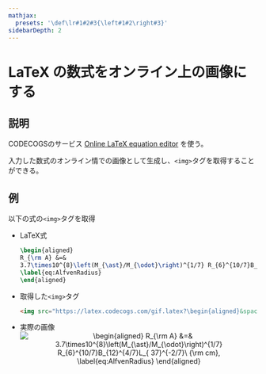 ```yaml
---
mathjax:
  presets: '\def\lr#1#2#3{\left#1#2\right#3}'
sidebarDepth: 2
---
```


# LaTeX の数式をオンライン上の画像にする

## 説明
CODECOGSのサービス [Online LaTeX equation editor](https://www.codecogs.com/latex/eqneditor.php) を使う。

入力した数式のオンライン情での画像として生成し、`<img>`タグを取得することができる。

## 例

以下の式の`<img>`タグを取得

* LaTeX式
    ```latex
    \begin{aligned}
    R_{\rm A} &=& 
    3.7\times10^{8}\left(M_{\ast}/M_{\odot}\right)^{1/7} R_{6}^{10/7}B_{12}^{4/7}L_{ 37}^{-2/7}\ {\rm cm},
    \label{eq:AlfvenRadius}
    \end{aligned}
    ```
* 取得した`<img>`タグ
    ```html
    <img src="https://latex.codecogs.com/gif.latex?\begin{aligned}&space;R_{\rm&space;A}&space;&=&&space;3.7\times10^{8}\left(M_{\ast}/M_{\odot}\right)^{1/7}&space;R_{6}^{10/7}B_{12}^{4/7}L_{&space;37}^{-2/7}\&space;{\rm&space;cm},&space;\label{eq:AlfvenRadius}&space;\end{aligned}" title="\begin{aligned} R_{\rm A} &=& 3.7\times10^{8}\left(M_{\ast}/M_{\odot}\right)^{1/7} R_{6}^{10/7}B_{12}^{4/7}L_{ 37}^{-2/7}\ {\rm cm}, \label{eq:AlfvenRadius} \end{aligned}" />
    ```
* 実際の画像
    <div align="center">
    <img src="https://latex.codecogs.com/gif.latex?\begin{aligned}&space;R_{\rm&space;A}&space;&=&&space;3.7\times10^{8}\left(M_{\ast}/M_{\odot}\right)^{1/7}&space;R_{6}^{10/7}B_{12}^{4/7}L_{&space;37}^{-2/7}\&space;{\rm&space;cm},&space;\label{eq:AlfvenRadius}&space;\end{aligned}" title="\begin{aligned} R_{\rm A} &=& 3.7\times10^{8}\left(M_{\ast}/M_{\odot}\right)^{1/7} R_{6}^{10/7}B_{12}^{4/7}L_{ 37}^{-2/7}\ {\rm cm}, \label{eq:AlfvenRadius} \end{aligned}" />
    </div>